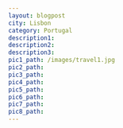 ```yaml
---
layout: blogpost
city: Lisbon
category: Portugal
description1:
description2:
description3:
pic1_path: /images/travel1.jpg
pic2_path:
pic3_path:
pic4_path:
pic5_path:
pic6_path:
pic7_path:
pic8_path:
---
```




